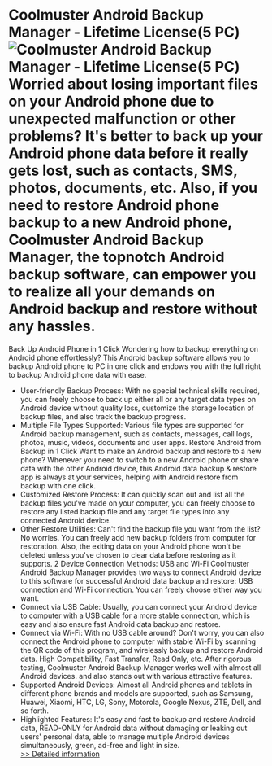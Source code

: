 # Coolmuster Android Backup Manager - Lifetime License(5 PC)<br />![Coolmuster Android Backup Manager - Lifetime License(5 PC)](https://mycommerce.akamaized.net/api/pimages/P300985912/BIG/300985912.PNG)<br />Worried about losing important files on your Android phone due to unexpected malfunction or other problems? It's better to back up your Android phone data before it really gets lost, such as contacts, SMS, photos, documents, etc. Also, if you need to restore Android phone backup to a new Android phone, Coolmuster Android Backup Manager, the topnotch Android backup software, can empower you to realize all your demands on Android backup and restore without any hassles.
Back Up Android Phone in 1 Click
Wondering how to backup everything on Android phone effortlessly? This Android backup software allows you to backup Android phone to PC in one click and endows you with the full right to backup Android phone data with ease.
* User-friendly Backup Process: With no special technical skills required, you can freely choose to back up either all or any target data types on Android device without quality loss, customize the storage location of backup files, and also track the backup progress.
* Multiple File Types Supported: Various file types are supported for Android backup management, such as contacts, messages, call logs, photos, music, videos, documents and user apps.
Restore Android from Backup in 1 Click
Want to make an Android backup and restore to a new phone? Whenever you need to switch to a new Android phone or share data with the other Android device, this Android data backup & restore app is always at your services, helping with Android restore from backup with one click.
* Customized Restore Process: It can quickly scan out and list all the backup files you've made on your computer, you can freely choose to restore any listed backup file and any target file types into any connected Android device.
* Other Restore Utilities: Can't find the backup file you want from the list? No worries. You can freely add new backup folders from computer for restoration. Also, the exiting data on your Android phone won't be deleted unless you've chosen to clear data before restoring as it supports.
2 Device Connection Methods: USB and Wi-Fi
Coolmuster Android Backup Manager provides two ways to connect Android device to this software for successful Android data backup and restore: USB connection and Wi-Fi connection. You can freely choose either way you want.
* Connect via USB Cable: Usually, you can connect your Android device to computer with a USB cable for a more stable connection, which is easy and also ensure fast Android data backup and restore.
* Connect via Wi-Fi: With no USB cable around? Don't worry, you can also connect the Android phone to computer with stable Wi-Fi by scanning the QR code of this program, and wirelessly backup and restore Android data.
High Compatibility, Fast Transfer, Read Only, etc.
After rigorous testing, Coolmuster Android Backup Manager works well with almost all Android devices. and also stands out with various attractive features.
* Supported Android Devices: Almost all Android phones and tablets in different phone brands and models are supported, such as Samsung, Huawei, Xiaomi, HTC, LG, Sony, Motorola, Google Nexus, ZTE, Dell, and so forth.
* Highlighted Features: It's easy and fast to backup and restore Android data, READ-ONLY for Android data without damaging or leaking out users' personal data, able to manage multiple Android devices simultaneously, green, ad-free and light in size.<br />[>> Detailed information](https://secure.shareit.com/shareit/product.html?productid=300985912&affiliateid=200057808)